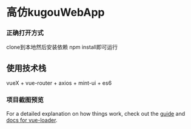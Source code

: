 # 高仿kugouWebApp

### 正确打开方式
 clone到本地然后安装依赖 npm install即可运行
 
 ## 使用技术栈
 vueX + vue-router + axios + mint-ui + es6
 
 ### 项目截图预览
 
 


For a detailed explanation on how things work, check out the [guide](http://vuejs-templates.github.io/webpack/) and [docs for vue-loader](http://vuejs.github.io/vue-loader).
